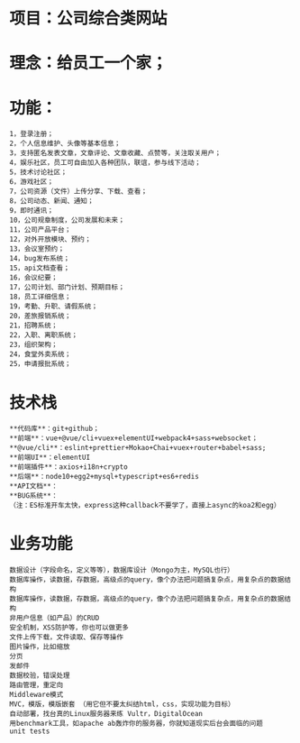 # **项目**：公司综合类网站  
# **理念**：给员工一个家；  
# **功能**：  
    1，登录注册；  
    2，个人信息维护、头像等基本信息；  
    3，支持匿名发表文章，文章评论、文章收藏、点赞等，关注取关用户；  
    4，娱乐社区，员工可自由加入各种团队，联谊，参与线下活动；  
    5，技术讨论社区；  
    6，游戏社区；  
    7，公司资源（文件）上传分享、下载、查看；  
    8，公司动态、新闻、通知；  
    9，即时通讯；  
    10，公司规章制度，公司发展和未来；  
    11，公司产品平台；  
    12，对外开放模块、预约；  
    13，会议室预约；  
    14，bug发布系统；  
    15，api文档查看；  
    16，会议纪要；  
    17，公司计划、部门计划、预期目标；  
    18，员工详细信息；  
    19，考勤、升职、请假系统；  
    20，差旅报销系统；  
    21，招聘系统；  
    22，入职、离职系统；  
    23，组织架构；  
    24，食堂外卖系统；  
    25，申请报批系统；  


# **技术栈**  
    **代码库**：git+github；
    **前端**：vue+@vue/cli+vuex+elementUI+webpack4+sass+websocket；
    **@vue/cli**：eslint+prettier+Mokao+Chai+vuex+router+babel+sass;
    **前端UI**：elementUI
    **前端插件**：axios+i18n+crypto
    **后端**：node10+egg2+mysql+typescript+es6+redis
    **API文档**：
    **BUG系统**：
    （注：ES标准开车太快，express这种callback不要学了，直接上async的koa2和egg）

# **业务功能**  
    数据设计（字段命名，定义等等），数据库设计（Mongo为主，MySQL也行）
    数据库操作，读数据，存数据，高级点的query，像个办法把问题搞复杂点，用复杂点的数据结构
    数据库操作，读数据，存数据，高级点的query，像个办法把问题搞复杂点，用复杂点的数据结构
    非用户信息（如产品）的CRUD
    安全机制，XSS防护等，你也可以做更多
    文件上传下载，文件读取、保存等操作
    图片操作，比如缩放
    分页
    发邮件
    数据校验，错误处理
    路由管理，重定向
    Middleware模式
    MVC，模版，模版嵌套 （用它但不要太纠结html，css，实现功能为目标）
    自动部署，找台真的Linux服务器来练 Vultr，DigitalOcean
    用benchmark工具，如apache ab轰炸你的服务器，你就知道现实后台会面临的问题
    unit tests